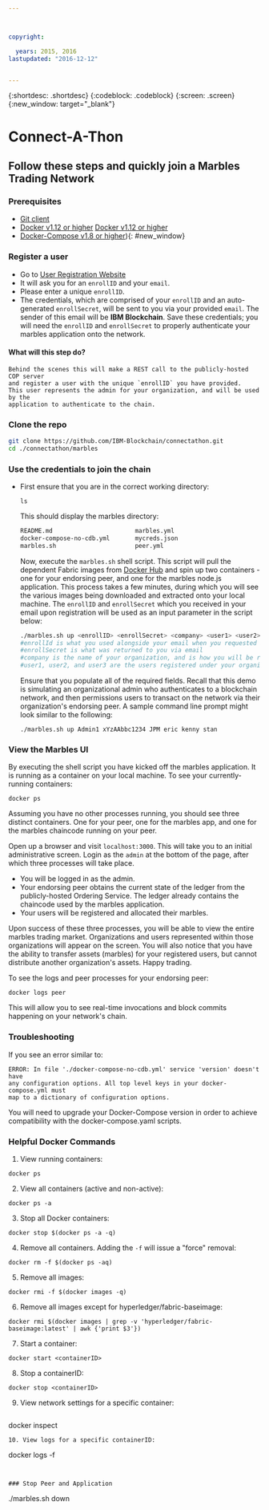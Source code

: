 ```yaml
---



copyright:

  years: 2015, 2016
lastupdated: "2016-12-12"


---
```


{:shortdesc: .shortdesc}
{:codeblock: .codeblock}
{:screen: .screen}
{:new_window: target="_blank"}

# Connect-A-Thon

## Follow these steps and quickly join a Marbles Trading Network

### Prerequisites
- <a href="https://git-scm.com/downloads" target="_blank">Git client</a>
- <a href="https://www.docker.com/products/overview" target="_blank">Docker v1.12 or higher</a>
[Docker v1.12 or higher]()
- [Docker-Compose v1.8 or higher](https://docs.docker.com/compose/overview/)){: #new_window} 

### Register a user

- Go to [User Registration Website](http://connectathon-cop.blockchain.ibm.com)
- It will ask you for an `enrollID` and your `email`.
- Please enter a unique `enrollID`.
- The credentials, which are comprised of your `enrollID` and an auto-generated
`enrollSecret`, will be sent to you via your provided `email`.  The sender of this
email will be __IBM Blockchain__.  Save these
credentials; you will need the `enrollID` and `enrollSecret` to properly
authenticate your marbles application onto the network.  

#### What will this step do?
  ```
  Behind the scenes this will make a REST call to the publicly-hosted COP server
  and register a user with the unique `enrollID` you have provided.
  This user represents the admin for your organization, and will be used by the
  application to authenticate to the chain.
  ```

### Clone the repo
```bash
git clone https://github.com/IBM-Blockchain/connectathon.git
cd ./connectathon/marbles
```

### Use the credentials to join the chain

- First ensure that you are in the correct working directory:
  ```
  ls
  ```
  This should display the marbles directory:
  ```bash
  README.md                       marbles.yml
  docker-compose-no-cdb.yml       mycreds.json
  marbles.sh                      peer.yml
  ```
  Now, execute the `marbles.sh` shell script. This script will pull
  the dependent Fabric images from [Docker Hub](https://hub.docker.com/u/connectathon/)
  and spin up two containers - one for your endorsing peer, and one for the
  marbles node.js application.  This process takes a few minutes, during which you will see the various
  images being downloaded and extracted onto your local machine.  The `enrollID` and `enrollSecret`
  which you received in your email upon registration will be used as an input
  parameter in the script below:
  ```bash
  ./marbles.sh up <enrollID> <enrollSecret> <company> <user1> <user2> <user3>
  #enrollId is what you used alongside your email when you requested an enrollSecret
  #enrollSecret is what was returned to you via email
  #company is the name of your organization, and is how you will be represented on the chain
  #user1, user2, and user3 are the users registered under your organization
  ```
  Ensure that you populate all of the required fields.  Recall that this demo is
  simulating an organizational admin who authenticates to a blockchain network,
  and then permissions users to transact on the network via their organization's
  endorsing peer.  A sample command line prompt might look similar to the
  following:
  ```
  ./marbles.sh up Admin1 xYzAAbbc1234 JPM eric kenny stan
  ```
### View the Marbles UI
  By executing the shell script you have kicked off the marbles application.  It
  is running as a container on your local machine.  To see your currently-running
  containers:
  ```
  docker ps
  ```
  Assuming you have no other processes running, you should see three distinct
  containers.  One for your peer, one for the marbles app, and one for the
  marbles chaincode running on your peer.

  Open up a browser and visit `localhost:3000`.  This will take you to an
  initial administrative screen.  Login as the `admin` at the bottom of the
  page, after which three processes will take place.  

  * You will be logged in as the admin.
  * Your endorsing peer obtains the current state of the ledger from the
  publicly-hosted Ordering Service.  The ledger already contains the chaincode
  used by the marbles application.
  * Your users will be registered and allocated their marbles.

  Upon success of these three processes, you will be able to view the entire
  marbles trading market.  Organizations and users represented within those
  organizations will appear on the screen.  You will also notice that you have
  the ability to transfer assets (marbles) for your registered users, but
  cannot distribute another organization's assets.  Happy trading.

  To see the logs and peer processes for your endorsing peer:
  ```
  docker logs peer
  ```
  This will allow you to see real-time invocations and block commits happening
  on your network's chain.  

### Troubleshooting
  If you see an error similar to:
  ```
  ERROR: In file './docker-compose-no-cdb.yml' service 'version' doesn't have
  any configuration options. All top level keys in your docker-compose.yml must
  map to a dictionary of configuration options.
  ```
  You will need to upgrade your Docker-Compose version in order to achieve
  compatibility with the docker-compose.yaml scripts.  

### Helpful Docker Commands

1. View running containers:

  ```
docker ps
```
2. View all containers (active and non-active):

  ```
docker ps -a
```
3. Stop all Docker containers:

  ```
docker stop $(docker ps -a -q)
```
4. Remove all containers.  Adding the `-f` will issue a "force" removal:

  ```
docker rm -f $(docker ps -aq)
```
5. Remove all images:

  ```
docker rmi -f $(docker images -q)
```
6. Remove all images except for hyperledger/fabric-baseimage:

  ```
docker rmi $(docker images | grep -v 'hyperledger/fabric-baseimage:latest' | awk {'print $3'})
```
7. Start a container:

  ```
docker start <containerID>
```
8. Stop a containerID:

  ```
docker stop <containerID>
```
9. View network settings for a specific container:

   ```
docker inspect <containerID>
```
10. View logs for a specific containerID:

  ```
docker logs -f <containerID>
```


### Stop Peer and Application
  ```
  ./marbles.sh down
  ```
